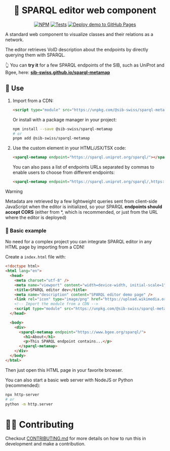 <div align="center">

# 💫 SPARQL editor web component

[![NPM](https://img.shields.io/npm/v/@sib-swiss/sparql-metamap)](https://www.npmjs.com/package/@sib-swiss/sparql-metamap)
[![Tests](https://github.com/sib-swiss/sparql-metamap/actions/workflows/test.yml/badge.svg)](https://github.com/sib-swiss/sparql-metamap/actions/workflows/test.yml)
[![Deploy demo to GitHub Pages](https://github.com/sib-swiss/sparql-metamap/actions/workflows/deploy.yml/badge.svg)](https://github.com/sib-swiss/sparql-metamap/actions/workflows/deploy.yml)

</div>

A standard web component to visualize classes and their relations as a network.

The editor retrieves VoID description about the endpoints by directly querying them with SPARQL.

👆️ You can **try it** for a few SPARQL endpoints of the SIB, such as UniProt and Bgee, here: **[sib-swiss.github.io/sparql-metamap](https://sib-swiss.github.io/sparql-metamap)**

## 🚀 Use

1. Import from a CDN:

   ```html
   <script type="module" src="https://unpkg.com/@sib-swiss/sparql-metamap"></script>
   ```

   Or install with a package manager in your project:

   ```bash
   npm install --save @sib-swiss/sparql-metamap
   # or
   pnpm add @sib-swiss/sparql-metamap
   ```

2. Use the custom element in your HTML/JSX/TSX code:

   ```html
   <sparql-metamap endpoint="https://sparql.uniprot.org/sparql/"></sparql-metamap>
   ```

   You can also pass a list of endpoints URLs separated by commas to enable users to choose from different endpoints:

   ```html
   <sparql-metamap endpoint="https://sparql.uniprot.org/sparql/,https://www.bgee.org/sparql/"></sparql-metamap>
   ```

> [!WARNING]
>
> Metadata are retrieved by a few lightweight queries sent from client-side JavaScript when the editor is initialized, so your SPARQL **endpoints should accept CORS** (either from \*, which is recommended, or just from the URL where the editor is deployed)

### 📝 Basic example

No need for a complex project you can integrate SPARQL editor in any HTML page by importing from a CDN!

Create a `index.html` file with:

```html
<!doctype html>
<html lang="en">
  <head>
    <meta charset="utf-8" />
    <meta name="viewport" content="width=device-width, initial-scale=1" />
    <title>SPARQL editor dev</title>
    <meta name="description" content="SPARQL editor demo page" />
    <link rel="icon" type="image/png" href="https://upload.wikimedia.org/wikipedia/commons/f/f3/Rdf_logo.svg" />
    <!-- Import the module from a CDN -->
    <script type="module" src="https://unpkg.com/@sib-swiss/sparql-metamap"></script>
  </head>

  <body>
    <div>
      <sparql-metamap endpoint="https://www.bgee.org/sparql/">
        <h1>About</h1>
        <p>This SPARQL endpoint contains...</p>
      </sparql-metamap>
    </div>
  </body>
</html>
```

Then just open this HTML page in your favorite browser.

You can also start a basic web server with NodeJS or Python (recommended):

```bash
npx http-server
# or
python -m http.server
```

# 🧑‍💻 Contributing

Checkout [CONTRIBUTING.md](https://github.com/sib-swiss/sparql-metamap/blob/main/CONTRIBUTING.md) for more details on how to run this in development and make a contribution.
